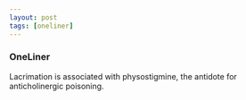 ```yaml
---
layout: post
tags: [oneliner]
---
```



### OneLiner

Lacrimation is associated with physostigmine, the antidote for anticholinergic poisoning.
